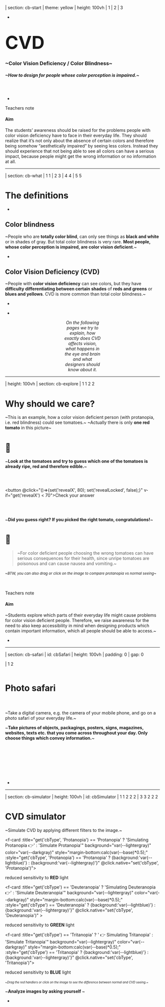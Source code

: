 



| section: cb-start
| theme: yellow
| height: 100vh
| 1
| 2
| 3


-

# <big><big><big><big>CVD</big></big></big></big> 

### ~Color Vision Deficiency / Color Blindness~

##### ~How to design for people whose color perception is impaired.~

<!-- ~*(Richard Spencer, Kristin Kreer)*~ -->

<!-- <f-embed src="./menu.md" /> -->

#### &nbsp;

<f-next-button title="Let's start" />


-

<f-notes>

<summary>Teachers note</summary>

#### Aim

The students’ awareness should be raised for the problems people with color vision deficiency have to face in their everyday life. They should realize that it’s not only about the absence of certain colors and therefore being somehow “aesthetically impaired” by seeing less colors. Instead they should experience that not being able to see all colors can have a serious impact, because people might get the wrong information or no information at all.

</f-notes>











---

| section: cb-what
| 1 1
| 2 3
| 4 4
| 5 5

<f-inline>

<f-fact-icon size="large" />

# The definitions

</f-inline>

-

## Color blindness

~People who are **totally color blind**, can only see things as **black and white** or in shades of gray. But total color blindness is very rare. **Most people, whose color perception is impaired, are color vision deficient**.~

-

## Color Vision Deficiency (CVD)

~People with **color vision deficiency** can see colors, but they have **difficulty differentiating between certain shades** of **reds and greens** or **blues and yellows**. CVD is more common than total color blindness.~

-

<!-- <f-hr /> -->

-

<!-- <f-inline> -->

<div style="text-align:center; padding:0 20vw;">

*On the following pages we try to explain, how exactly does CVD affects vision, what happens in the eye and brain and what designers should know about it.*

<f-next-button title="Next" style="flex:1;" />

</div>



<!-- </f-inline> -->












---

| height: 100vh
| section: cb-explore
| 1 1 2 2 

<!-- ##### EXPLORE -->
# Why should we care?

<p />

<div v-if="get('revealX') < 75">

  <p />

<f-inline>

  ~This is an example, how a color vision deficient person (with protanopia, i.e. red blindness) could see tomatoes.~ 
  ~Actually there is only **<span style="color:var(--red)">one red tomato</span>** in this picture~

</f-inline>

<!-- <f-icon :size="'large'" :icon="'Activity'" style="width:15vw;" /> -->
<f-inline>

# 🤔

~**Look at the tomatoes and try to guess which one of the tomatoes is already ripe, red and therefore edible.**~

</f-inline>


### &nbsp;

<button @click="()=>{set('revealX', 80); set('revealLocked', false);}" v-if="get('revealX') < 70">Check your answer</button>

</div>



<div v-if="get('revealX') > 75">

  <br />
  <br />

  ~**Did you guess right? If you picked the right tomato, congratulations!**~
  
  <f-inline>
  
   # 🤢
  
  > ~For color deficient people choosing the wrong tomatoes can have serious consequences for their health, since unripe tomatoes are poisonous and can cause nausea and vomiting.~

  </f-inline>

  <small>~*BTW, you can also drag or click on the image to compare protanopia vs normal seeing*~</small>

  <br />
  <br />

  <f-next-button title="Next: go outside!" />

</div>

<f-notes>
  
  <summary>Teachers note</summary>
  
  #### Aim

  ~Students explore which parts of their everyday life might cause problems for color vision deficient people. Therefore, we raise awareness for the need to also keep accessibility in mind when designing products which contain important information, which all people should be able to access.~

</f-notes>


-

<ColorblindnessJuxtapose 
  :imageUrl="'images/tomatoes-test__ps2.jpg'" 
  :revealed="get('revealX',0)" 
  :locked="get('revealLocked', true)" 
  :juxtId="'compare'" 
  :upload="false"
  :cbType="'Protanopia'"
  style="box-shadow:0 0 4px 0 hsla(0,0%,0%,0.3);padding:var(--base) var(--base2); border-radius:var(--base)" 
/>






---

| section: cb-safari
| id: cbSafari
| height: 100vh
| padding: 0
| gap: 0

| 1 2



<div style="display:grid; grid-template-rows: auto 100px; padding:var(--content-padding); height:100%;">

  <div>
  
  <f-inline>

  <f-activity-icon size="large" />

  # Photo safari

  </f-inline>

  #### &nbsp;

  ~Take a digital camera, e.g. the camera of your mobile phone, and go on a photo safari of your everyday life.~

  ~**Take pictures of objects, packagings, posters, signs, magazines, websites, texts etc. that you come across throughout your day. Only choose things which convey information.**~
  
  </div>


  <div>
    <f-next-button title="Analyze your photos" style="margin:var(--base2) 0 var(--base2) 0" />
  </div>

</div>

-

<f-image src="images/explore-go-outside.jpg" />






















<!-- 

 SSSSSS    IIIIIII    M     M    U     U    L           AAAA     TTTTTTT     OOOOO     RRRRRR 
S             I       M M  MM    U     U    L          A    A       T       O     O    R     R
 SSSSS        I       M  M  M    U     U    L          A    A       T       O     O    R     R
      S       I       M     M    U     U    L          AAAAAA       T       O     O    RRRRRR 
SSSSSS     IIIIIII    M     M     UUUUU     LLLLLLL    A    A       T        OOOOO     R    R

 -->








---

| section: cb-simulator
| height: 100vh
| id: cbSimulator
| 1 1 2 2 2
| 3 3 2 2 2


# CVD simulator

~Simulate CVD by applying different filters to the image.~


<p />

<f-card :title="get('cbType', 'Protanopia') == 'Protanopia' ? 'Simulating Protanopia 👉' : 'Simulate Protanopia'"   background="var(--lightergray)" color="var(--darkgray)" style="margin-bottom:calc(var(--base)*0.5);" :style="get('cbType', 'Protanopia') == 'Protanopia' ? {background:'var(--lightblue)'} : {background:'var(--lightergray)'}" @click.native="set('cbType', 'Protanopia')">

<p v-if="get('cbType', 'Protanopia') == 'Protanopia'" style="font-size:100%;">reduced sensitivity to <b>RED</b> light</p>

</f-card>

<f-card :title="get('cbType') == 'Deuteranopia' ? 'Simulating Deuteranopia 👉' : 'Simulate Deuteranopia'" background="var(--lightergray)" color="var(--darkgray)" style="margin-bottom:calc(var(--base)*0.5);" :style="get('cbType') == 'Deuteranopia' ? {background:'var(--lightblue)'} : {background:'var(--lightergray)'}" @click.native="set('cbType', 'Deuteranopia')" >

<p v-if="get('cbType') == 'Deuteranopia'" style="font-size:100%;">reduced sensitivity to <b>GREEN</b> light</p>

</f-card>

<f-card :title="get('cbType') == 'Tritanopia' ? ' 👉 Simulating Tritanopia' : 'Simulate Tritanopia'" background="var(--lightergray)" color="var(--darkgray)" style="margin-bottom:calc(var(--base)*0.5);" :style="get('cbType') == 'Tritanopia' ? {background:'var(--lightblue)'} : {background:'var(--lightergray)'}" @click.native="set('cbType', 'Tritanopia')">

<p v-if="get('cbType') == 'Tritanopia'" style="font-size:100%">reduced sensitivity to <b>BLUE</b> light</p>

</f-card>

<small><small>~*Drag the red handlers or click on the image to see the difference between normal and CVD seeing.*~</small></small>
&nbsp; 
<f-hr />

<f-inline>

<f-activity-icon size="large" />

~**Analyze images by asking yourself <f-sidebar title="these questions." src="./cb-analyze-images.md" width="50vw" />**~

</f-inline>

<f-hr />

<f-next-button style="margin:var(--base4) 0" />



-

<div style="height:100vh; position: sticky; top:0">

<ColorblindnessJuxtapose 
  :imageUrl="get('cbSimImg', 'images/cb-metro.jpg')" 
  :revealed="25" 
  :locked="false"
  :cbType="get('cbType', 'Protanopia')"
  style="box-shadow:0 0 4px 0 hsla(0,0%,0%,0.3);padding:var(--base) var(--base2); border-radius:var(--base)"
/>
<!-- <button v-on:click="set('cbSimImg', 'images/crayons.png')">swap</button> -->
</div>













---

| section: cb-facts
| 1 1 1 1 
| 2 3 4 5
| 6 6 6 6
| 7 7 7 7
| height: 100vh


# <f-fact-icon size="large" />Short summary about CVD 
<!-- ~<small>Source: <a href="http://www.colourblindawareness.org/" target="_blank">http://www.colourblindawareness.org/</a></small>~ -->

#### &nbsp;



#### ~There are 7 different types of CVD:~


-

<div style="text-align:centyer;">

<f-fact-icon />

#### Protanomaly &amp;<br/>protanopia
~reduced/missing sensitivity to **RED** light~
</div>

-

<div style="text-align:centyer;">

<f-fact-icon />

#### Deuteranomaly &amp;<br/>deuteranopia
~reduced/missing sensitivity to **GREEN** light.~
</div>

-

<div style="text-align:cenyter;">

<f-fact-icon />

#### Tritanomaly &amp;<br/>tritanopia
~reduced/missing sensitivity to **BLUE** light.~
</div>

-

<div style="text-align:centter;">

<f-fact-icon />

#### Achromatopsia
~**complete** colour blindness (everything seen in shades of grey).~
</div>

-

<center>

~The **"-nopia"** is more severe condition than **"-anomaly"**:~
~"-anomaly" in the name means that perception of certain light is reduced while "-nopia" means it is missing.~

</center>

-


<f-next-button title=" " style="align-self:center;" />




---

| 1 1 1
| 2 3 4
| 2 3 4
| 2 3 4
| 2 3 4
| 5 5 5

# <f-fact-icon size="large" />Short summary about CVD 

-

~**Tritanomaly and achromatopsia are extremely rare** forms of CVD and are both caused by autosomal recessive alleles. People with these forms of CVD inherit two faulty versions (alleles) of genes for normal cone functioning, one from each parent.~

-

~**Protanomaly and deuteranomaly are the more common forms of CVD**, with deuteranomaly being the most common. People with deuteranomaly and protanomaly are collectively known as **red-green colour blind**. They have difficulty distinguishing between reds, greens, browns and oranges. They also commonly confuse different types of blue and purple.~

-

~Colour blindness and colour vision deficiency affects approximately **1 in 12 men** (8%) and **1 in 200 women** (0.5%) in the world.~

-

<f-next-button title=" " />










---



<center>

<div>
  
  # But why?

  ~Why we see colors differently? What IS a color?~

  #### ~Let's try to understand how the human eye is built~

  ##### &nbsp;

  <f-next-button title="To the eye" />
</div>

</center>











---

| section: cb-eye
| height: 100vh
| 1 3
| 2 3



<!-- ##### EXPLAIN  -->
# 👁️‍🗨️ The human eye

#### &nbsp;

~When it comes to color vision, the back of the eye, named **retina** is most important. It contains **two types of photoreceptor cells which detect light** and are called **rods and cones**~

~***RODS*** are located in the peripheral parts of the retina and **detect light**, but **not the colour** of light.~

~***CONES*** are found closely packed in the fovea. They contain the photosensitive pigment iodopsin and there are three types which are sensitive to red, green and blue lights. Hence **they are used for colour vision**.~

-

<f-next-button title="Rods and cones" />

-

<figure style="width:100%; height:80vh; position:sticky; top:0;  display:flex;  justify-content:center; align-items: center; margin: 0;">
  <img src="./images/eye_rods-cones.svg" />
</figure>










---

| height: 100vh
| 1 1
| 2 3
| 4 4


<!-- ##### EXPLAIN  -->
# Rods and cones


~Rods and cones contain different **light-sensitive pigments** which absorb light and undergo a chemical change (“bleaching”) which releases energy. This results in **increased permeability of photoreceptor membranes to sodium ions.**~

~Sodium ions diffuse into the photoreceptors, creating a **generator potential**. If a **threshold level** is reached, an **action potential** is created in a nearby bipolar neuron. This connects to neurons in the **optic nerve** which carry impulses to the brain.~

<small><small>Review the <f-sidebar title="image of the eye" width="50vw"><img src="./images/eye_rods-cones.svg"  /></f-sidebar></small></small>

-

### ~Rods~

~...are located in the **peripheral parts** of the retina and **detect light**, but **not the colour** of light.~

~**Many rods join one bipolar neuron** so that:~

- ~Rods are **sensitive to dim light** (because many weak generator potentials combine to reach the threshold level to trigger an action potential to send nerve impulses to the brain). The photosensitive pigment in rods (rhodopsin) bleaches at low light intensity.~

- ~Rods give **low visual acuity** (the ability to tell part points that are close together) because the brain cannot tell where exactly the light fell on a group of rods.~

-

### ~Cones~

~...are found closely packed in the **fovea**. They contain the photosensitive pigment iodopsin and there are three types which are sensitive to red, green and blue lights. Hence they are used for **colour vision**.~

~**One cone joins one bipolar neuron** so that:~

- ~Cones are **not sensitive to dim light**. Compared to rods, are less sensitive at low light intensity, because a generator potential must reach the threshold level on its own to trigger an action potential to send nerve impulses to the brain). That’s why you can’t see colours in the dark!~

- ~Cones give **high visual acuity** (the ability to tell apart points that are close together) because the brain can tell exactly which cone the light fell upon.~


-

<f-next-button  />

## &nbsp;











---

# Rods and cones: summary

<small><small>Review the <f-sidebar title="image of the eye" width="50vw"><img src="./images/eye_rods-cones.svg"  /></f-sidebar></small></small>

<h3>RODS</h3>        | <h3>CONES</h3>   
----------- | -----------
~Mainly located in the peripheral parts of the retina~  | ~Mainly located in the fovea of the retina~
~Do not give information in colour~ | ~Give information in colour~
~Many rods join to one bipolar neuron~  | ~Single cones join to one bipolar neuron~
~**High light sensitivity**~<br />~Several rods connect to one bipolar neuron so many weak generator potentials combine to reach threshold level to trigger action potential to send nerve impulses to the brain~ | ~**Low light sensitivity**~<br />~One cone connects to one bipolar neuron so a generator potential must reach threshold level on its own to trigger action potential to send nerve impulses to the brain~
~**Low visual acuity**~<br />~Several rods connect to one bipolar neuron so brain cannot tell exactly which rod light fell upon, giving an indistinct image.~ | ~**High visual acuity**~<br />~One cone connects to one bipolar neuron so brain can tell exactly which cone light fell upon, giving a distinct image.~



<f-next-button title="Colour perception" />

## &nbsp;








---

| section: cb-colour-perception

| 1 1 1 1 1
| 2 2 2 3 3
| 2 2 2 3 3

# Colour perception
## The Visible Spectrum

-

~White light is made up of all the colours of the rainbow (and everything in between). In a rainbow, colours merge smoothly and continuously from one colour to another. We call this the visible spectrum, as colours represent a narrow range of the wavelengths in the wider electromagnetic spectrum which are visible to the human eye.~

#### ~But light waves are colourless. Colour doesn’t actually exist!~ 😲

<f-next-button title="But..." />

### &nbsp;

-

<img src="./images/visible-spectrum.svg" />

<small><small>~*The visible spectrum and wavelengths*~</small></small>












---

| 1 3
| 2 3

# But how do we see colour, if it doesn't exist?

~**Colour is a perception – it is a construct of your brain.**~

~**Rods** contain a photosensitive pigment *(rhodopsin)* which shows **maximum absorbance for light of 498 nm**, although it absorbs a wider range of wavelengths either side of this.~

~According to the trichromatic theory, there are **three types of cone** which contain different forms of a different photosensitive pigment *(iodopsin)*, each showing maximum absorption of **blue, green or red light**.~

-

<f-next-button title="The brain" />


-

<figure style="width:100%; height:100vh; position:sticky; top:0;  display:flex;  justify-content:center; align-items: center; margin: 0;">
  <img src="./images/absorbance.svg" />
</figure>









---

| 1 1
| 2 3
| 2 3
| 4 4

# 🧠 The brain

~When your rods and cones are stimulated by light, nerve impulses are sent from your eyes to your brain via the optic nerve. **But nerve impulses still do not have colour information**.~

#### &nbsp;

### Now this is what happens next:

-

<f-inline>

<h2 style="align-self:flex-start"><strong>1</strong></h2>

~If the impulses come **from rods**, the brain interprets them as being **caused by light**.~

</f-inline>

-

<f-inline>

<h2 style="align-self:flex-start"><strong>2</strong></h2>

~If the nerve impulse come **from cones**, your brain makes up **what colour the light was** by taking into account the relative numbers of **red, green or blue** cones that were stimulated.~

</f-inline>

-



## And voilà &ndash; this is where the colour is born!

<f-next-button title="Back to CVD" />









---

| 1
| 2 
| 2
| 2
| 3

# Back to CVD

-

<center>

<div>

~By processing a **massive range of permutations of red, green and blue cone combinations**, you brain is able to detect **10 million different colours**.~

&nbsp;

#### ~People with normal colour vision have all three types of cones working correctly but <u>CVD occurs when one or more of the cone types are faulty</u>. For example, if the red cone is faulty you won’t be able to see colours containing red clearly.~

&nbsp;

~All the other colours are result of mixing RED, GREEN and BLUE lights together.~

</div>

</center>


-

<center>

<div>

<f-next-button title="Mixing Red, Green and Blue" />

</div>

</center>











---

| height: 100%
| padding: 0
| gap: 0
| 1 2

<section style="display:grid; grid-template-rows:8fr 1fr; min-height:100vh; padding:var(--content-padding)">

<div>

# Mixing red, green and blue lights
### aka Additive Color System

&nbsp;

~In the Additive Color System **RED**, **GREEN** and **BLUE** are the primary colors.~

- ~Mixing **red and green** gives us **yellow**~
- ~**Green + blue** = **cyan**~
- ~**Red + blue** = **magenta**~
- ~When all three colors overlap, **WHITE** light is produced.~

</div>

<div>
  <f-next-button title=""  />
</div>

</section>

-

<div style="background-color:#222; height:100vh; position:sticky; top:0; display:flex; justify-content:center; align-items:center;">

<f-scene style="width:80%; height:80%">
  
  <f-circle 
    v-for="(c,i) in ['red', 'lime', 'blue']" 
    :key="'add'+i"
    :fill="c" 
    :x="polarx( i*(360/3), 0.7 )"  
    :y="polary( i*(360/3), 0.7 )" 
    :stroke="get('activeCol') == c ? 'white' : 'none'"
    style="mix-blend-mode: screen;"
  />

</f-scene>

</div>










---

| 1 1
| 2 3
| 4 4

# RGB mixing

-

~This is also, how most of the **screens work** &ndash; thousands of **tiny red, green and blue lights** shine more or less intensively.~ 

> ##### ~The intensity of each color is measured from 0 to 255.~

<div>

~For example, if only red lights are turned on maximum power (**RED=255 GREEN=0 BLUE=0**) we see a bright <a class="tertiary" v-on:click="set('r0', 255); set('g0', 0); set('b0', 0)">red color</a>. R:0 G:255 B:0 is... <a class="tertiary" v-on:click="set('r0', 0); set('g0', 255); set('b0', 0)">green</a>, of course!~

&nbsp;

<details>

<summary>More examples</summary>

- ~Remember from the previous slide, that **red+green=yellow**? It means the **<a class="tertiary" v-on:click="set('r0', 255); set('g0', 255); set('b0', 0)">yellow's</a> RGB code is R:255 G:255 B:0** - both red and green lights are turned on, while blue is off.~

- ~<a class="tertiary" v-on:click="set('r0', 255); set('g0', 255); set('b0', 255)">White</a> light is produced, when all three colors are turned on maximum power: **R:255 G:255 B:255** and <a class="tertiary" v-on:click="set('r0', 0); set('g0', 0); set('b0', 0)">black</a> means, that everything is turned to 0.~

- ~And all the other colors are <a class="tertiary" v-on:click="set('r0', 160); set('g0', 200); set('b0', 12)">just</a> <a class="tertiary" v-on:click="set('r0', 250); set('g0', 205); set('b0', 22)">different</a> <a class="tertiary" v-on:click="set('r0', 220); set('g0', 30); set('b0', 255)">combinatios</a> of the same red green and blue~

</details>

</div>

-

<div style="position:sticky; top:25vh; box-shadow:0 0 3px 0 hsla(0,0%,0%,0.3); padding:1vw; border-radius:var(--base);">

#### RGB mixer

<f-inline>
  <div>
    <div 
      style="width:16vw;height:16vw;border:1px solid var(--gray)" 
      :style="{ background:rgb( get('r0',0), get('g0',0), get('b0',0) ) }"
    ></div>
  </div>

  <div style="flex:1">
    <f-slider title="R" :value="get('r0', 0)" v-on:input="set('r0', $event)" to="255" integer />
    <f-slider title="G" :value="get('g0', 0)" v-on:input="set('g0', $event)" to="255" integer />
    <f-slider title="B" :value="get('b0', 0)" v-on:input="set('b0', $event)" to="255" integer />
  </div>
</f-inline>

<small><small><f-activity-icon size="small" /> *Drag the sliders to generate different color combinations*</small></small>

</div>


-

<f-next-button />

## &nbsp;













---

# Todo: add content


<f-next-button />






---

| section: cb-designer
| gap: 2vmin


| 1 1 1 1
| 2 3 4 5



<f-inline style="--base:8px; justify-content:space-between;">

<div style="flex:0 1 32%; box-shadow:0 0 3px 0 hsla(0,0%,0%,0.3); padding:1vw;border-radius:var(--base)">

#### Background color

<f-inline>
  <div>
    <div 
      style="width:8vw;height:8vw; " 
      :style="{ background:hsb2hsl( get('h51',44), get('s51',77), get('b51',100) ) }"
    ></div>
  </div>

  <div style="flex:1">
    <f-slider title="H" :value="get('h51', 44)" v-on:input="set('h51', $event)" to="360" integer />
    <f-slider title="S" :value="get('s51', 77)" v-on:input="set('s51', $event)" to="100" integer />
    <f-slider title="B" :value="get('b51', 100)" v-on:input="set('b51', $event)" to="100" integer />
  </div>
</f-inline>
</div>

<div style="flex:0 1 32%; box-shadow:0 0 3px 0 hsla(0,0%,0%,0.3); padding:1vw;border-radius:var(--base)">

#### Heading color

<f-inline>
  <div>
    <div 
      style="width:8vw;height:8vw; " 
      :style="{ background:hsb2hsl( get('h52',44), get('s52',77), get('b52',77) ) }"
    ></div>
  </div>

  <div style="flex:1">
    <f-slider title="H" :value="get('h52', 44)" v-on:input="set('h52', $event)" to="360" integer />
    <f-slider title="S" :value="get('s52', 77)" v-on:input="set('s52', $event)" to="100" integer />
    <f-slider title="B" :value="get('b52', 77)" v-on:input="set('b52', $event)" to="100" integer />
  </div>
</f-inline>

</div>

<div style="flex:0 1 32%; box-shadow:0 0 3px 0 hsla(0,0%,0%,0.3); padding:1vw;border-radius:var(--base)">

#### Text color

<f-inline>
  <div>
    <div 
      style="width:8vw;height:8vw; " 
      :style="{ background:hsb2hsl( get('h53',44), get('s53',77), get('b53',77) ) }"
    ></div>
  </div>
  <div style="flex:1">
    <f-slider title="H" :value="get('h53', 44)" v-on:input="set('h53', $event)" to="360" integer />
    <f-slider title="S" :value="get('s53', 77)" v-on:input="set('s53', $event)" to="100" integer />
    <f-slider title="B" :value="get('b53', 77)" v-on:input="set('b53', $event)" to="100" integer />
  </div>
</f-inline>

</div>


</f-inline>

-

<Poster 
  :bgColor="hsb2hsl( get('h51',44), get('s51',77), get('b51',100) )" 
  :headingColor="hsb2hsl( get('h52',44), get('s52',77), get('b52',77) )" 
  :textColor="hsb2hsl( get('h53',44), get('s53',77), get('b53',77) )" 
  :type="'Normal'"
/>

-


<Poster 
  :bgColor="colorblind( hsb2hsl( get('h51',44), get('s51',77), get('b51',100) ), 'protanopia' )" 
  :headingColor="colorblind( hsb2hsl( get('h52',44), get('s52',77), get('b52',77) ), 'protanopia' )" 
  :textColor="colorblind( hsb2hsl( get('h53',44), get('s53',77), get('b53',77) ), 'protanopia' )" 
  :type="'Protanopia'"
/>

-

<Poster 
  :bgColor="colorblind( hsb2hsl( get('h51',44), get('s51',77), get('b51',100) ), 'deuteranopia' )" 
  :headingColor="colorblind( hsb2hsl( get('h52',44), get('s52',77), get('b52',77) ), 'deuteranopia' )" 
  :textColor="colorblind( hsb2hsl( get('h53',44), get('s53',77), get('b53',77) ), 'deuteranopia' )" 
  :type="'Deuteranopia'"
/>

-

<Poster 
  :bgColor="colorblind( hsb2hsl( get('h51',44), get('s51',77), get('b51',100) ), 'tritanopia' )" 
  :headingColor="colorblind( hsb2hsl( get('h52',44), get('s52',77), get('b52',77) ), 'tritanopia' )" 
  :textColor="colorblind( hsb2hsl( get('h53',44), get('s53',77), get('b53',77) ), 'tritanopia' )" 
  :type="'Tritanopia'"
/>










---

# Done

<a class="tertiary" href="../"><f-leftarrow-icon /> Back to projects</a>
